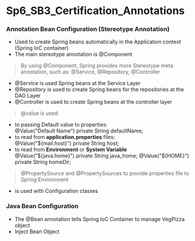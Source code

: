 # Sp6_SB3_Certification_Annotations

### Annotation Bean Configuration (Stereotype Annotation)
- Used to create Spring beans automatically in the Application context (Spring IoC container) 
- The main stereotype annotation is @Component

>By using @Component, Spring provides more Stereotype meta annotation, such as: @Service, @Repository, @Controller
- @Service is used Spring beans at the Service Layer
- @Repository is used to create Spring beans for the repositories at the DAO Layer
- @Controller is used to create Spring beans at the controller layer 

>@value is used: 
- to passing Default value to properties:  
    @Value("Default Name")
    private String defaultName;
- to read from **application.properties** files:  
  @Value("${mail.host}")
  private String host; 
- to read from **Environment** or **System Variable**  
  @Value("${java.home}")  
  private String java_home;  
  @Value("${HOME}")  
  private String homeDir;  

> @PropertySource and @PropertySources to provide properties file to Spring Environment
- is used with Configuration classes

### Java Bean Configuration
- The @Bean annotation tells Spring IoC Container to manage VegPizza object 
- Inject Bean Object 

